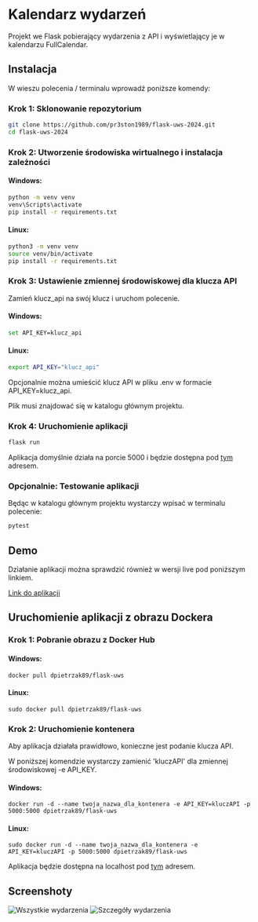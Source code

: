 # Kalendarz wydarzeń

Projekt we Flask pobierający wydarzenia z API i wyświetlający je w kalendarzu FullCalendar.

## Instalacja

W wieszu polecenia / terminalu wprowadź poniższe komendy:

### Krok 1: Sklonowanie repozytorium

```sh
git clone https://github.com/pr3ston1989/flask-uws-2024.git
cd flask-uws-2024
```

### Krok 2: Utworzenie środowiska wirtualnego i instalacja zależności

#### Windows:

```sh
python -m venv venv
venv\Scripts\activate
pip install -r requirements.txt
```

#### Linux: 

```bash
python3 -m venv venv
source venv/bin/activate
pip install -r requirements.txt
```

### Krok 3: Ustawienie zmiennej środowiskowej dla klucza API

Zamień klucz_api na swój klucz i uruchom polecenie.

#### Windows:

```sh
set API_KEY=klucz_api
```

#### Linux: 

```bash
export API_KEY="klucz_api"
```

Opcjonalnie można umieścić klucz API w pliku .env w formacie API_KEY=klucz_api.

Plik musi znajdować się w katalogu głównym projektu.

### Krok 4: Uruchomienie aplikacji

```sh
flask run
```

Aplikacja domyślnie działa na porcie 5000 i będzie dostępna pod [tym](http://127.0.0.1:5000/) adresem.

### Opcjonalnie: Testowanie aplikacji

Będąc w katalogu głównym projektu wystarczy wpisać w terminalu polecenie:

```sh
pytest
```

## Demo

Działanie aplikacji można sprawdzić również w wersji live pod poniższym linkiem.

[Link do aplikacji](http://ec2-3-8-3-192.eu-west-2.compute.amazonaws.com/)

## Uruchomienie aplikacji z obrazu Dockera

### Krok 1: Pobranie obrazu z Docker Hub

#### Windows:

```docker pull dpietrzak89/flask-uws```

#### Linux:

```sudo docker pull dpietrzak89/flask-uws```

### Krok 2: Uruchomienie kontenera

Aby aplikacja działała prawidłowo, konieczne jest podanie klucza API.

W poniższej komendzie wystarczy zamienić 'kluczAPI' dla zmiennej środowiskowej -e API_KEY.

#### Windows:

```docker run -d --name twoja_nazwa_dla_kontenera -e API_KEY=kluczAPI -p 5000:5000 dpietrzak89/flask-uws```

#### Linux:

```sudo docker run -d --name twoja_nazwa_dla_kontenera -e API_KEY=kluczAPI -p 5000:5000 dpietrzak89/flask-uws```


Aplikacja będzie dostępna na localhost pod [tym](http://127.0.0.1:5000/) adresem.


## Screenshoty

![Wszystkie wydarzenia](./screenshots/scr1.JPG)
![Szczegóły wydarzenia](./screenshots/scr2.JPG)